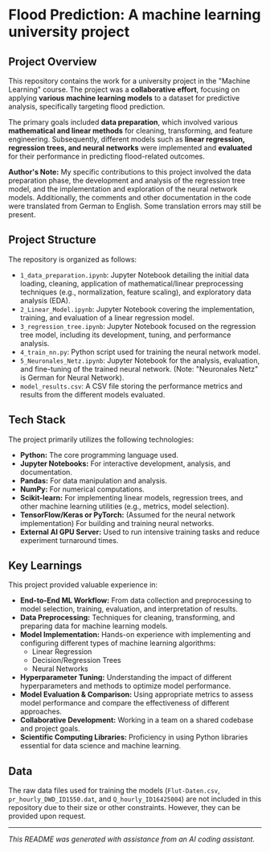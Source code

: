 # Flood Prediction: A machine learning university project

## Project Overview

This repository contains the work for a university project in the "Machine Learning" course. The project was a **collaborative effort**, focusing on applying **various machine learning models** to a dataset for predictive analysis, specifically targeting flood prediction.

The primary goals included **data preparation**, which involved various **mathematical and linear methods** for cleaning, transforming, and feature engineering. Subsequently, different models such as **linear regression, regression trees, and neural networks** were implemented and **evaluated** for their performance in predicting flood-related outcomes.

**Author's Note:** My specific contributions to this project involved the data preparation phase, the development and analysis of the regression tree model, and the implementation and exploration of the neural network models.
Additionally, the comments and other documentation in the code were translated from German to English. Some translation errors may still be present.

## Project Structure

The repository is organized as follows:

*   `1_data_preparation.ipynb`: Jupyter Notebook detailing the initial data loading, cleaning, application of mathematical/linear preprocessing techniques (e.g., normalization, feature scaling), and exploratory data analysis (EDA).
*   `2_Linear_Model.ipynb`: Jupyter Notebook covering the implementation, training, and evaluation of a linear regression model.
*   `3_regression_tree.ipynb`: Jupyter Notebook focused on the regression tree model, including its development, tuning, and performance analysis.
*   `4_train_nn.py`: Python script used for training the neural network model.
*   `5_Neuronales_Netz.ipynb`: Jupyter Notebook for the analysis, evaluation, and fine-tuning of the trained neural network. (Note: "Neuronales Netz" is German for Neural Network).
*   `model_results.csv`: A CSV file storing the performance metrics and results from the different models evaluated.

## Tech Stack

The project primarily utilizes the following technologies:

*   **Python:** The core programming language used.
*   **Jupyter Notebooks:** For interactive development, analysis, and documentation.
*   **Pandas:** For data manipulation and analysis.
*   **NumPy:** For numerical computations.
*   **Scikit-learn:** For implementing linear models, regression trees, and other machine learning utilities (e.g., metrics, model selection).
*   **TensorFlow/Keras or PyTorch:** (Assumed for the neural network implementation) For building and training neural networks.
*   **External AI GPU Server:** Used to run intensive training tasks and reduce experiment turnaround times.

## Key Learnings

This project provided valuable experience in:

*   **End-to-End ML Workflow:** From data collection and preprocessing to model selection, training, evaluation, and interpretation of results.
*   **Data Preprocessing:** Techniques for cleaning, transforming, and preparing data for machine learning models.
*   **Model Implementation:** Hands-on experience with implementing and configuring different types of machine learning algorithms:
    *   Linear Regression
    *   Decision/Regression Trees
    *   Neural Networks
*   **Hyperparameter Tuning:** Understanding the impact of different hyperparameters and methods to optimize model performance.
*   **Model Evaluation & Comparison:** Using appropriate metrics to assess model performance and compare the effectiveness of different approaches.
*   **Collaborative Development:** Working in a team on a shared codebase and project goals.
*   **Scientific Computing Libraries:** Proficiency in using Python libraries essential for data science and machine learning.


## Data

The raw data files used for training the models (`Flut-Daten.csv`, `pr_hourly_DWD_ID1550.dat`, and `Q_hourly_ID16425004`) are not included in this repository due to their size or other constraints. However, they can be provided upon request.

---

*This README was generated with assistance from an AI coding assistant.* 
